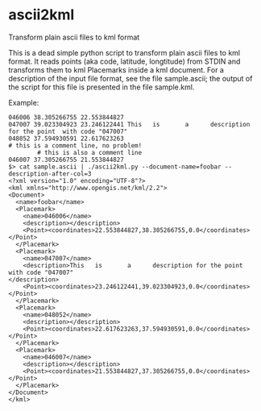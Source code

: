 # ascii2kml
Transform plain ascii files to kml format

This is a dead simple python script to transform plain ascii files to kml format. It reads points (aka code, latitude, longtitude) from STDIN and transforms them to kml Placemarks inside a kml document. For a description of the input file format, see the file sample.ascii; the output of the script for this file is presented in the file sample.kml.

Example:
```$> cat sample.ascii
046006 38.305266755 22.553844827
047007 39.023304923 23.246122441 This   is       a      description for the point  with code "047007"
048052 37.594930591 22.617623263
# this is a comment line, no problem!
        # this is also a comment line
046007 37.305266755 21.553844827
$> cat sample.ascii | ./ascii2kml.py --document-name=foobar --description-after-col=3
<?xml version="1.0" encoding="UTF-8"?>
<kml xmlns="http://www.opengis.net/kml/2.2">
<Document>
  <name>foobar</name>
  <Placemark>
    <name>046006</name>
    <description></description>
    <Point><coordinates>22.553844827,38.305266755,0.0</coordinates></Point>
  </Placemark>
  <Placemark>
    <name>047007</name>
    <description>This   is       a      description for the point  with code "047007"
</description>
    <Point><coordinates>23.246122441,39.023304923,0.0</coordinates></Point>
  </Placemark>
  <Placemark>
    <name>048052</name>
    <description></description>
    <Point><coordinates>22.617623263,37.594930591,0.0</coordinates></Point>
  </Placemark>
  <Placemark>
    <name>046007</name>
    <description></description>
    <Point><coordinates>21.553844827,37.305266755,0.0</coordinates></Point>
  </Placemark>
</Document>
</kml>
```
